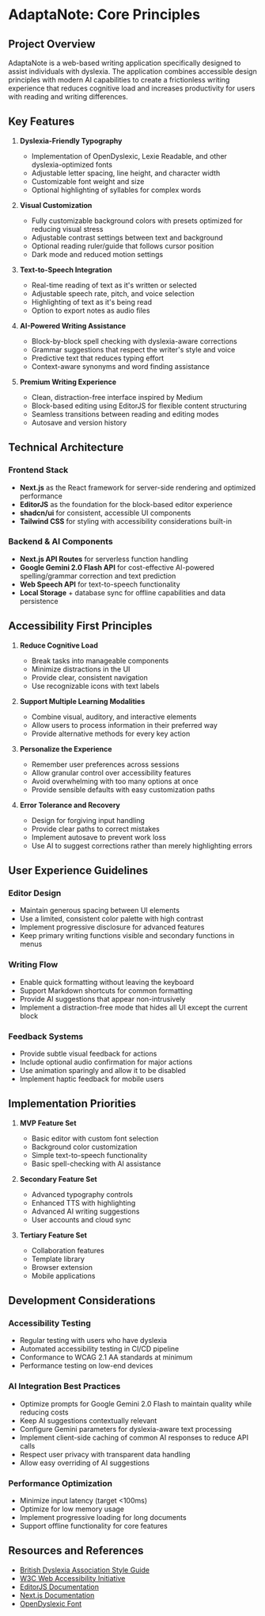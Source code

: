 # AdaptaNote: Core Principles

## Project Overview

AdaptaNote is a web-based writing application specifically designed to assist individuals with dyslexia. The application combines accessible design principles with modern AI capabilities to create a frictionless writing experience that reduces cognitive load and increases productivity for users with reading and writing differences.

## Key Features

1. **Dyslexia-Friendly Typography**
   - Implementation of OpenDyslexic, Lexie Readable, and other dyslexia-optimized fonts
   - Adjustable letter spacing, line height, and character width
   - Customizable font weight and size
   - Optional highlighting of syllables for complex words

2. **Visual Customization**
   - Fully customizable background colors with presets optimized for reducing visual stress
   - Adjustable contrast settings between text and background
   - Optional reading ruler/guide that follows cursor position
   - Dark mode and reduced motion settings

3. **Text-to-Speech Integration**
   - Real-time reading of text as it's written or selected
   - Adjustable speech rate, pitch, and voice selection
   - Highlighting of text as it's being read
   - Option to export notes as audio files

4. **AI-Powered Writing Assistance**
   - Block-by-block spell checking with dyslexia-aware corrections
   - Grammar suggestions that respect the writer's style and voice
   - Predictive text that reduces typing effort
   - Context-aware synonyms and word finding assistance

5. **Premium Writing Experience**
   - Clean, distraction-free interface inspired by Medium
   - Block-based editing using EditorJS for flexible content structuring
   - Seamless transitions between reading and editing modes
   - Autosave and version history

## Technical Architecture

### Frontend Stack
- **Next.js** as the React framework for server-side rendering and optimized performance
- **EditorJS** as the foundation for the block-based editor experience
- **shadcn/ui** for consistent, accessible UI components
- **Tailwind CSS** for styling with accessibility considerations built-in

### Backend & AI Components
- **Next.js API Routes** for serverless function handling
- **Google Gemini 2.0 Flash API** for cost-effective AI-powered spelling/grammar correction and text prediction
- **Web Speech API** for text-to-speech functionality
- **Local Storage** + database sync for offline capabilities and data persistence

## Accessibility First Principles

1. **Reduce Cognitive Load**
   - Break tasks into manageable components
   - Minimize distractions in the UI
   - Provide clear, consistent navigation
   - Use recognizable icons with text labels

2. **Support Multiple Learning Modalities**
   - Combine visual, auditory, and interactive elements
   - Allow users to process information in their preferred way
   - Provide alternative methods for every key action

3. **Personalize the Experience**
   - Remember user preferences across sessions
   - Allow granular control over accessibility features
   - Avoid overwhelming with too many options at once
   - Provide sensible defaults with easy customization paths

4. **Error Tolerance and Recovery**
   - Design for forgiving input handling
   - Provide clear paths to correct mistakes
   - Implement autosave to prevent work loss
   - Use AI to suggest corrections rather than merely highlighting errors

## User Experience Guidelines

### Editor Design
- Maintain generous spacing between UI elements
- Use a limited, consistent color palette with high contrast
- Implement progressive disclosure for advanced features
- Keep primary writing functions visible and secondary functions in menus

### Writing Flow
- Enable quick formatting without leaving the keyboard
- Support Markdown shortcuts for common formatting
- Provide AI suggestions that appear non-intrusively
- Implement a distraction-free mode that hides all UI except the current block

### Feedback Systems
- Provide subtle visual feedback for actions
- Include optional audio confirmation for major actions
- Use animation sparingly and allow it to be disabled
- Implement haptic feedback for mobile users

## Implementation Priorities

1. **MVP Feature Set**
   - Basic editor with custom font selection
   - Background color customization
   - Simple text-to-speech functionality
   - Basic spell-checking with AI assistance

2. **Secondary Feature Set**
   - Advanced typography controls
   - Enhanced TTS with highlighting
   - Advanced AI writing suggestions
   - User accounts and cloud sync

3. **Tertiary Feature Set**
   - Collaboration features
   - Template library
   - Browser extension
   - Mobile applications

## Development Considerations

### Accessibility Testing
- Regular testing with users who have dyslexia
- Automated accessibility testing in CI/CD pipeline
- Conformance to WCAG 2.1 AA standards at minimum
- Performance testing on low-end devices

### AI Integration Best Practices
- Optimize prompts for Google Gemini 2.0 Flash to maintain quality while reducing costs
- Keep AI suggestions contextually relevant
- Configure Gemini parameters for dyslexia-aware text processing
- Implement client-side caching of common AI responses to reduce API calls
- Respect user privacy with transparent data handling
- Allow easy overriding of AI suggestions

### Performance Optimization
- Minimize input latency (target <100ms)
- Optimize for low memory usage
- Implement progressive loading for long documents
- Support offline functionality for core features

## Resources and References

- [British Dyslexia Association Style Guide](https://www.bdadyslexia.org.uk/advice/employers/creating-a-dyslexia-friendly-workplace/dyslexia-friendly-style-guide)
- [W3C Web Accessibility Initiative](https://www.w3.org/WAI/)
- [EditorJS Documentation](https://editorjs.io/getting-started/)
- [Next.js Documentation](https://nextjs.org/docs)
- [OpenDyslexic Font](https://opendyslexic.org/)
